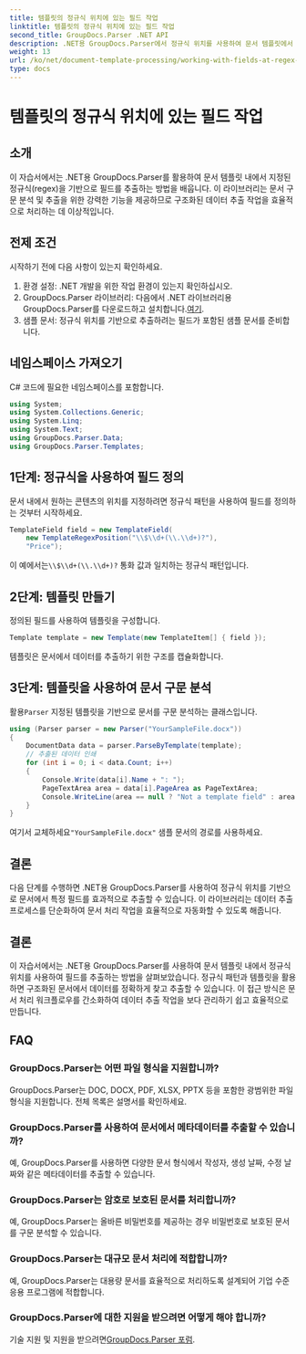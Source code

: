 ```yaml
---
title: 템플릿의 정규식 위치에 있는 필드 작업
linktitle: 템플릿의 정규식 위치에 있는 필드 작업
second_title: GroupDocs.Parser .NET API
description: .NET용 GroupDocs.Parser에서 정규식 위치를 사용하여 문서 템플릿에서 데이터를 추출하는 방법을 알아보세요. 데이터 추출 작업을 효율적으로 자동화하세요.
weight: 13
url: /ko/net/document-template-processing/working-with-fields-at-regex-positions-in-templates/
type: docs
---
```

# 템플릿의 정규식 위치에 있는 필드 작업

## 소개
이 자습서에서는 .NET용 GroupDocs.Parser를 활용하여 문서 템플릿 내에서 지정된 정규식(regex)을 기반으로 필드를 추출하는 방법을 배웁니다. 이 라이브러리는 문서 구문 분석 및 추출을 위한 강력한 기능을 제공하므로 구조화된 데이터 추출 작업을 효율적으로 처리하는 데 이상적입니다.
## 전제 조건
시작하기 전에 다음 사항이 있는지 확인하세요.
1. 환경 설정: .NET 개발을 위한 작업 환경이 있는지 확인하십시오.
2.  GroupDocs.Parser 라이브러리: 다음에서 .NET 라이브러리용 GroupDocs.Parser를 다운로드하고 설치합니다.[여기](https://releases.groupdocs.com/parser/net/).
3. 샘플 문서: 정규식 위치를 기반으로 추출하려는 필드가 포함된 샘플 문서를 준비합니다.

## 네임스페이스 가져오기
C# 코드에 필요한 네임스페이스를 포함합니다.
```csharp
using System;
using System.Collections.Generic;
using System.Linq;
using System.Text;
using GroupDocs.Parser.Data;
using GroupDocs.Parser.Templates;
```
## 1단계: 정규식을 사용하여 필드 정의
문서 내에서 원하는 콘텐츠의 위치를 지정하려면 정규식 패턴을 사용하여 필드를 정의하는 것부터 시작하세요.
```csharp
TemplateField field = new TemplateField(
    new TemplateRegexPosition("\\$\\d+(\\.\\d+)?"),
    "Price");
```
 이 예에서는`\\$\\d+(\\.\\d+)?` 통화 값과 일치하는 정규식 패턴입니다.
## 2단계: 템플릿 만들기
정의된 필드를 사용하여 템플릿을 구성합니다.
```csharp
Template template = new Template(new TemplateItem[] { field });
```
템플릿은 문서에서 데이터를 추출하기 위한 구조를 캡슐화합니다.
## 3단계: 템플릿을 사용하여 문서 구문 분석
 활용`Parser` 지정된 템플릿을 기반으로 문서를 구문 분석하는 클래스입니다.
```csharp
using (Parser parser = new Parser("YourSampleFile.docx"))
{
    DocumentData data = parser.ParseByTemplate(template);
    // 추출된 데이터 인쇄
    for (int i = 0; i < data.Count; i++)
    {
        Console.Write(data[i].Name + ": ");
        PageTextArea area = data[i].PageArea as PageTextArea;
        Console.WriteLine(area == null ? "Not a template field" : area.Text);
    }
}
```
 여기서 교체하세요`"YourSampleFile.docx"` 샘플 문서의 경로를 사용하세요.

## 결론
다음 단계를 수행하면 .NET용 GroupDocs.Parser를 사용하여 정규식 위치를 기반으로 문서에서 특정 필드를 효과적으로 추출할 수 있습니다. 이 라이브러리는 데이터 추출 프로세스를 단순화하여 문서 처리 작업을 효율적으로 자동화할 수 있도록 해줍니다.

## 결론
이 자습서에서는 .NET용 GroupDocs.Parser를 사용하여 문서 템플릿 내에서 정규식 위치를 사용하여 필드를 추출하는 방법을 살펴보았습니다. 정규식 패턴과 템플릿을 활용하면 구조화된 문서에서 데이터를 정확하게 찾고 추출할 수 있습니다. 이 접근 방식은 문서 처리 워크플로우를 간소화하여 데이터 추출 작업을 보다 관리하기 쉽고 효율적으로 만듭니다.

## FAQ
### GroupDocs.Parser는 어떤 파일 형식을 지원합니까?
GroupDocs.Parser는 DOC, DOCX, PDF, XLSX, PPTX 등을 포함한 광범위한 파일 형식을 지원합니다. 전체 목록은 설명서를 확인하세요.
### GroupDocs.Parser를 사용하여 문서에서 메타데이터를 추출할 수 있습니까?
예, GroupDocs.Parser를 사용하면 다양한 문서 형식에서 작성자, 생성 날짜, 수정 날짜와 같은 메타데이터를 추출할 수 있습니다.
### GroupDocs.Parser는 암호로 보호된 문서를 처리합니까?
예, GroupDocs.Parser는 올바른 비밀번호를 제공하는 경우 비밀번호로 보호된 문서를 구문 분석할 수 있습니다.
### GroupDocs.Parser는 대규모 문서 처리에 적합합니까?
예, GroupDocs.Parser는 대용량 문서를 효율적으로 처리하도록 설계되어 기업 수준 응용 프로그램에 적합합니다.
### GroupDocs.Parser에 대한 지원을 받으려면 어떻게 해야 합니까?
 기술 지원 및 지원을 받으려면[GroupDocs.Parser 포럼](https://forum.groupdocs.com/c/parser/17).